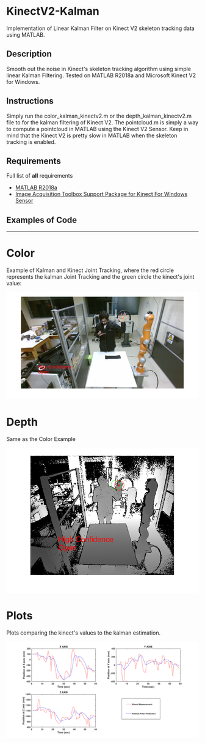 # KinectV2-Kalman
Implementation of Linear Kalman Filter on Kinect V2 skeleton tracking data using MATLAB.

## Description
Smooth out the noise in Kinect's skeleton tracking algorithm using simple linear Kalman Filtering.
Tested on MATLAB R2018a and Microsoft Kinect V2 for Windows.

## Instructions

Simply run the color_kalman_kinectv2.m or the depth_kalman_kinectv2.m file to for the kalman filtering of Kinect V2.
The pointcloud.m is simply a way to compute a pointcloud in MATLAB using the Kinect V2 Sensor. Keep in mind
that the Kinect V2 is pretty slow in MATLAB when the skeleton tracking is enabled.

## Requirements

Full list of **all** requirements

* [MATLAB R2018a](https://www.mathworks.com/products/matlab.html)
* [Image Acquisition Toolbox Support Package for Kinect For Windows Sensor](https://www.mathworks.com/help/supportpkg/kinectforwindowsruntime/index.html?s_tid=CRUX_lftnav)

## Examples of Code
***

# Color

Example of Kalman and Kinect Joint Tracking, where the red circle represents 
the kalman Joint Tracking and the green circle the kinect's joint value:

![Color Tracking](img/color.png) 

# Depth

Same as the Color Example

![Depth Tracking](img/depth.png)

# Plots

Plots comparing the kinect's values to the kalman estimation.

![Kalman-Kinect Comparison](img/plot.png)
